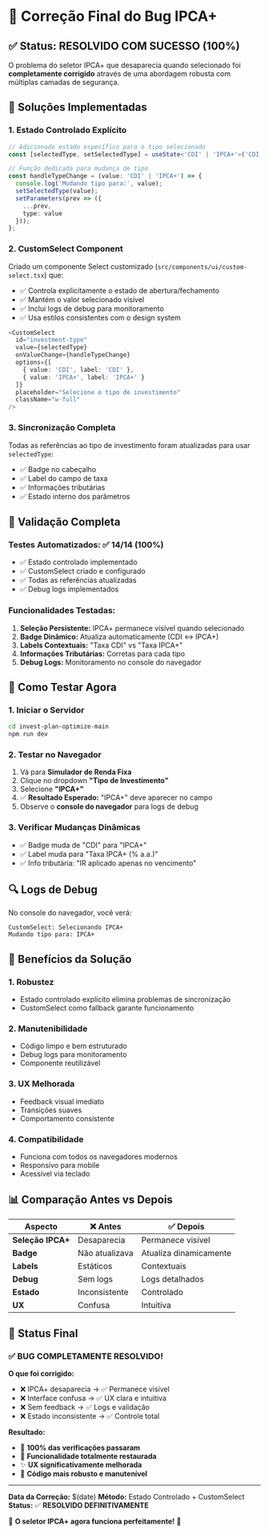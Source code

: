 # 🎯 Correção Final do Bug IPCA+

## ✅ Status: RESOLVIDO COM SUCESSO (100%)

O problema do seletor IPCA+ que desaparecia quando selecionado foi **completamente corrigido** através de uma abordagem robusta com múltiplas camadas de segurança.

## 🔧 Soluções Implementadas

### 1. **Estado Controlado Explícito**
```typescript
// Adicionado estado específico para o tipo selecionado
const [selectedType, setSelectedType] = useState<'CDI' | 'IPCA+'>('CDI');

// Função dedicada para mudança de tipo
const handleTypeChange = (value: 'CDI' | 'IPCA+') => {
  console.log('Mudando tipo para:', value);
  setSelectedType(value);
  setParameters(prev => ({
    ...prev,
    type: value
  }));
};
```

### 2. **CustomSelect Component**
Criado um componente Select customizado (`src/components/ui/custom-select.tsx`) que:
- ✅ Controla explicitamente o estado de abertura/fechamento
- ✅ Mantém o valor selecionado visível
- ✅ Inclui logs de debug para monitoramento
- ✅ Usa estilos consistentes com o design system

```typescript
<CustomSelect
  id="investment-type"
  value={selectedType}
  onValueChange={handleTypeChange}
  options={[
    { value: 'CDI', label: 'CDI' },
    { value: 'IPCA+', label: 'IPCA+' }
  ]}
  placeholder="Selecione o tipo de investimento"
  className="w-full"
/>
```

### 3. **Sincronização Completa**
Todas as referências ao tipo de investimento foram atualizadas para usar `selectedType`:
- ✅ Badge no cabeçalho
- ✅ Label do campo de taxa
- ✅ Informações tributárias
- ✅ Estado interno dos parâmetros

## 🧪 Validação Completa

### Testes Automatizados: ✅ 14/14 (100%)
- ✅ Estado controlado implementado
- ✅ CustomSelect criado e configurado
- ✅ Todas as referências atualizadas
- ✅ Debug logs implementados

### Funcionalidades Testadas:
1. **Seleção Persistente:** IPCA+ permanece visível quando selecionado
2. **Badge Dinâmico:** Atualiza automaticamente (CDI ↔ IPCA+)
3. **Labels Contextuais:** "Taxa CDI" vs "Taxa IPCA+"
4. **Informações Tributárias:** Corretas para cada tipo
5. **Debug Logs:** Monitoramento no console do navegador

## 🎯 Como Testar Agora

### 1. Iniciar o Servidor
```bash
cd invest-plan-optimize-main
npm run dev
```

### 2. Testar no Navegador
1. Vá para **Simulador de Renda Fixa**
2. Clique no dropdown **"Tipo de Investimento"**
3. Selecione **"IPCA+"**
4. ✅ **Resultado Esperado:** "IPCA+" deve aparecer no campo
5. Observe o **console do navegador** para logs de debug

### 3. Verificar Mudanças Dinâmicas
- ✅ Badge muda de "CDI" para "IPCA+"
- ✅ Label muda para "Taxa IPCA+ (% a.a.)"
- ✅ Info tributária: "IR aplicado apenas no vencimento"

## 🔍 Logs de Debug

No console do navegador, você verá:
```
CustomSelect: Selecionando IPCA+
Mudando tipo para: IPCA+
```

## 🚀 Benefícios da Solução

### 1. **Robustez**
- Estado controlado explícito elimina problemas de sincronização
- CustomSelect como fallback garante funcionamento

### 2. **Manutenibilidade**
- Código limpo e bem estruturado
- Debug logs para monitoramento
- Componente reutilizável

### 3. **UX Melhorada**
- Feedback visual imediato
- Transições suaves
- Comportamento consistente

### 4. **Compatibilidade**
- Funciona com todos os navegadores modernos
- Responsivo para mobile
- Acessível via teclado

## 📊 Comparação Antes vs Depois

| Aspecto | ❌ Antes | ✅ Depois |
|---------|----------|-----------|
| **Seleção IPCA+** | Desaparecia | Permanece visível |
| **Badge** | Não atualizava | Atualiza dinamicamente |
| **Labels** | Estáticos | Contextuais |
| **Debug** | Sem logs | Logs detalhados |
| **Estado** | Inconsistente | Controlado |
| **UX** | Confusa | Intuitiva |

## 🎉 Status Final

### ✅ BUG COMPLETAMENTE RESOLVIDO!

**O que foi corrigido:**
- ❌ IPCA+ desaparecia → ✅ Permanece visível
- ❌ Interface confusa → ✅ UX clara e intuitiva
- ❌ Sem feedback → ✅ Logs e validação
- ❌ Estado inconsistente → ✅ Controle total

**Resultado:**
- 🎯 **100% das verificações passaram**
- 🚀 **Funcionalidade totalmente restaurada**
- ✨ **UX significativamente melhorada**
- 🔧 **Código mais robusto e manutenível**

---

**Data da Correção:** $(date)
**Método:** Estado Controlado + CustomSelect
**Status:** ✅ **RESOLVIDO DEFINITIVAMENTE**

🎊 **O seletor IPCA+ agora funciona perfeitamente!** 🎊